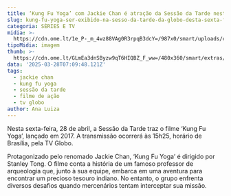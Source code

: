 ```yaml
---
title: ‘Kung Fu Yoga’ com Jackie Chan é atração da Sessão da Tarde nesta sexta
slug: kung-fu-yoga-ser-exibido-na-sesso-da-tarde-da-globo-desta-sexta-feira
categoria: SÉRIES E TV
midia: >-
  https://cdn.ome.lt/1e_P-_m_4wz88VAg0R3rpqB3dcY=/987x0/smart/uploads/conteudo/fotos/kungfuyoga_GcBhHmQ.jpg
tipoMidia: imagem
thumb: >-
  https://cdn.ome.lt/GLmEa3dnSByzw9qT6HIQBZ_F_ww=/480x360/smart/extras/conteudos/kungfuyoga_488Mo6x.jpg
data: '2025-03-28T07:09:48.121Z'
tags:
  - jackie chan
  - kung fu yoga
  - sessão da tarde
  - filme de ação
  - tv globo
author: Ana Luiza
---
```


Nesta sexta-feira, 28 de abril, a Sessão da Tarde traz o filme ‘Kung Fu Yoga’, lançado em 2017. A transmissão ocorrerá às 15h25, horário de Brasília, pela TV Globo. 

Protagonizado pelo renomado Jackie Chan, ‘Kung Fu Yoga’ é dirigido por Stanley Tong. O filme conta a história de um famoso professor de arqueologia que, junto à sua equipe, embarca em uma aventura para encontrar um precioso tesouro indiano. No entanto, o grupo enfrenta diversos desafios quando mercenários tentam interceptar sua missão.
